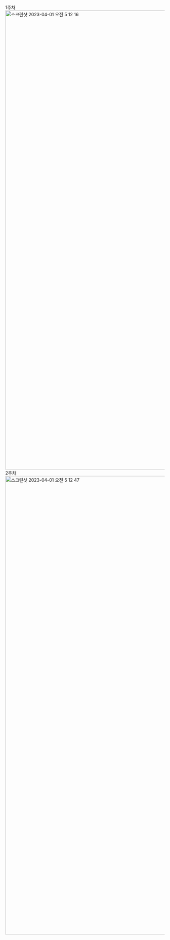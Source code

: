 1주차
<img width="1446" alt="스크린샷 2023-04-01 오전 5 12 16" src="https://user-images.githubusercontent.com/76530562/229220549-ed97b55b-de7a-460b-ae12-76220f6f9087.png">
2주차
<img width="1444" alt="스크린샷 2023-04-01 오전 5 12 47" src="https://user-images.githubusercontent.com/76530562/229220641-878f6461-1bee-4183-9c9d-6023c63c6410.png">
